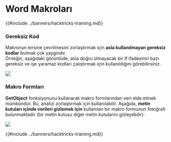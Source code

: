 # Word Makroları

{{#include ../banners/hacktricks-training.md}}

### Gereksiz Kod

Makronun tersine çevrilmesini zorlaştırmak için **asla kullanılmayan gereksiz kodlar** bulmak çok yaygındır.\
Örneğin, aşağıdaki görüntüde, asla doğru olmayacak bir If ifadesinin bazı gereksiz ve işe yaramaz kodları çalıştırmak için kullanıldığını görebilirsiniz.

![](<../images/image (369).png>)

### Makro Formları

**GetObject** fonksiyonunu kullanarak makro formlarından veri elde etmek mümkündür. Bu, analizi zorlaştırmak için kullanılabilir. Aşağıda, **metin kutuları içinde verileri gizlemek için** kullanılan bir makro formunun fotoğrafı bulunmaktadır (bir metin kutusu diğer metin kutularını gizleyebilir):

![](<../images/image (344).png>)

{{#include ../banners/hacktricks-training.md}}
